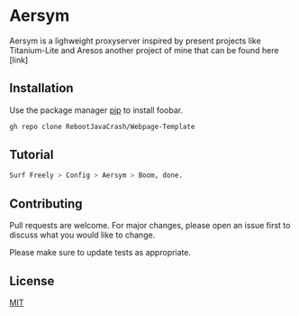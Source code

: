 # Aersym 

Aersym is a lighweight proxyserver inspired by present projects like Titanium-Lite and Aresos another project of mine that can be found here [link]

## Installation

Use the package manager [pip](https://pip.pypa.io/en/stable/) to install foobar.

```bash
gh repo clone RebootJavaCrash/Webpage-Template
```

## Tutorial

```python
Surf Freely > Config > Aersym > Boom, done.
```

## Contributing
Pull requests are welcome. For major changes, please open an issue first to discuss what you would like to change.

Please make sure to update tests as appropriate.

## License
[MIT](https://choosealicense.com/licenses/mit/)
